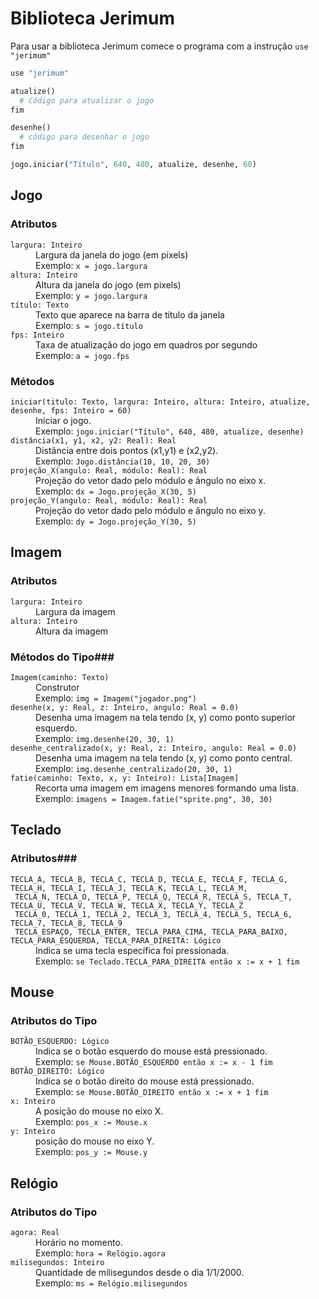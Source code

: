 # Biblioteca Jerimum #

Para usar a biblioteca Jerimum comece o programa com a instrução `use "jerimum"`

````python
use "jerimum"

atualize()
  # Código para atualizar o jogo
fim

desenhe()
  # código para desenhar o jogo
fim

jogo.iniciar("Título", 640, 480, atualize, desenhe, 60)
````

## Jogo ##


### Atributos ###
<dl>
<dt><code>largura: Inteiro</code></dt>
  <dd>Largura da janela do jogo (em pixels)<br>
    Exemplo: <code>x = jogo.largura</code>
  </dd>

<dt><code>altura: Inteiro</code></dt>
  <dd>Altura da janela do jogo (em pixels)<br>
    Exemplo: <code>y = jogo.largura</code></dd>
  
<dt><code>título: Texto</code></dt>
  <dd>Texto que aparece na barra de título da janela<br>
    Exemplo: <code>s = jogo.título</code>
    </dd>

<dt><code>fps: Inteiro</code></dt>
  <dd>Taxa de atualização do jogo em quadros por segundo<br>
    Exemplo: <code>a = jogo.fps</code></dd>
</dl>

### Métodos ###

<dl>
<dt><code>iniciar(titulo: Texto, largura: Inteiro, altura: Inteiro, atualize, desenhe, fps: Inteiro = 60)</code></dt>
  <dd>Iniciar o jogo.<br>
  Exemplo: <code>jogo.iniciar("Título", 640, 480, atualize, desenhe)</code></dd>
  
<dt><code>distância(x1, y1, x2, y2: Real): Real</code></dt>
  <dd>Distância entre dois pontos (x1,y1) e (x2,y2).<br>
  Exemplo: <code>Jogo.distância(10, 10, 20, 30)</code></dd>
  
<dt><code>projeção_X(angulo: Real, módulo: Real): Real</code></dt>
  <dd>Projeção do vetor dado pelo módulo e ângulo no eixo x.<br>
  Exemplo: <code>dx = Jogo.projeção_X(30, 5)</code></dd>

<dt><code>projeção_Y(angulo: Real, módulo: Real): Real</code></dt>
  <dd>Projeção do vetor dado pelo módulo e ângulo no eixo y.<br>
  Exemplo: <code>dy = Jogo.projeção_Y(30, 5)</code></dd>

</dl>

## Imagem ##

### Atributos ###
<dl>
<dt><code>largura: Inteiro</code></dt>
  <dd>Largura da imagem</dd>
<dt><code>altura: Inteiro</code></dt>
  <dd>Altura da imagem</dd>
</dl>

### Métodos do Tipo###
<dl>
<dt><code>Imagem(caminho: Texto)</code></dt>
  <dd>Construtor<br>
  Exemplo: <code>img = Imagem("jogador.png")</code></dd>
<dt><code>desenhe(x, y: Real, z: Inteiro, angulo: Real = 0.0)</code></dt>
  <dd>Desenha uma imagem na tela tendo (x, y) como ponto superior esquerdo.<br>
  Exemplo: <code>img.desenhe(20, 30, 1)</code></dd>
<dt><code>desenhe_centralizado(x, y: Real, z: Inteiro, angulo: Real = 0.0)</code></dt>
  <dd>Desenha uma imagem na tela tendo (x, y) como ponto central.<br>
  Exemplo: <code>img.desenhe_centralizado(20, 30, 1)</code></dd>
<dt><code>fatie(caminho: Texto, x, y: Inteiro): Lista[Imagem]</code></dt>
  <dd>Recorta uma imagem em imagens menores formando uma lista.<br>
  Exemplo: <code>imagens = Imagem.fatie("sprite.png", 30, 30)</code></dd>
</dl>

## Teclado ##

### Atributos###

<dl>
<dt><code>TECLA_A, TECLA_B, TECLA_C, TECLA_D, TECLA_E, TECLA_F, TECLA_G, TECLA_H, TECLA_I, TECLA_J, TECLA_K, TECLA_L, TECLA_M,
 TECLA_N, TECLA_O, TECLA_P, TECLA_Q, TECLA_R, TECLA_S, TECLA_T, TECLA_U, TECLA_V, TECLA_W, TECLA_X, TECLA_Y, TECLA_Z
 TECLA_0, TECLA_1, TECLA_2, TECLA_3, TECLA_4, TECLA_5, TECLA_6, TECLA_7, TECLA_8, TECLA_9
 TECLA_ESPAÇO, TECLA_ENTER, TECLA_PARA_CIMA, TECLA_PARA_BAIXO, TECLA_PARA_ESQUERDA, TECLA_PARA_DIREITA: Lógico</code></dt>
  <dd>Indica se uma tecla específica foi pressionada.<br>
  Exemplo: <code>se Teclado.TECLA_PARA_DIREITA então x := x + 1 fim</code></dd>
</dl>

## Mouse ##

### Atributos do Tipo ###
<dl>
<dt><code>BOTÃO_ESQUERDO: Lógico</code></dt>
  <dd>Indica se o botão esquerdo do mouse está pressionado.<br>
  Exemplo: <code>se Mouse.BOTÃO_ESQUERDO então x := x - 1 fim</code></dd>
<dt><code>BOTÃO_DIREITO: Lógico</code></dt>
  <dd>Indica se o botão direito do mouse está pressionado.<br>
  Exemplo: <code>se Mouse.BOTÃO_DIREITO então x := x + 1 fim</code></dd>
<dt><code>x: Inteiro</code></dt>
  <dd>A posição do mouse no eixo X.<br>
  Exemplo: <code>pos_x := Mouse.x</code></dd> 
<dt><code>y: Inteiro</code></dt>
  <dd> posição do mouse no eixo Y.<br>
  Exemplo: <code>pos_y := Mouse.y</code></dd>
</dl>

## Relógio ##

### Atributos do Tipo ###
<dl>
<dt><code>agora: Real</code></dt>
  <dd>Horário no momento.<br>
  Exemplo: <code>hora = Relógio.agora</code></dd>
<dt><code>milisegundos: Inteiro</code></dt>
  <dd>Quantidade de milisegundos desde o dia 1/1/2000.<br>
  Exemplo: <code>ms = Relógio.milisegundos</code></dd>
</dl>
